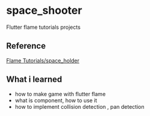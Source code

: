 # space_shooter

Flutter flame tutorials projects

## Reference

[Flame Tutorials/space_holder](https://github.com/flame-engine/flame/tree/main/doc/tutorials/space_shooter)

## What i learned

- how to make game with flutter flame
- what is component, how to use it
- how to implement collision detection , pan detection
